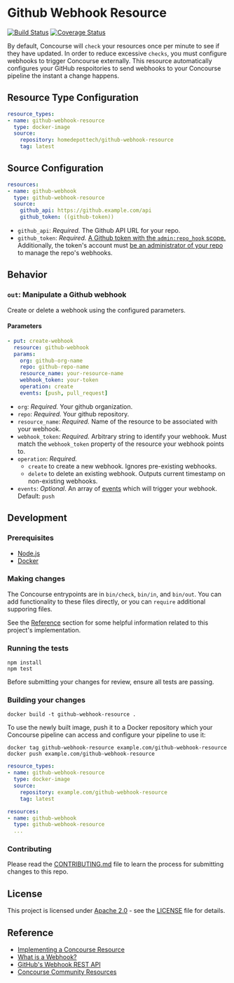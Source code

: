 Github Webhook Resource
===================================

[![Build Status](https://travis-ci.org/homedepot/github-webhook-resource.svg?branch=master)](https://travis-ci.org/homedepot/github-webhook-resource) [![Coverage Status](https://coveralls.io/repos/github/homedepot/github-webhook-resource/badge.svg?branch=master)](https://coveralls.io/github/homedepot/github-webhook-resource?branch=master)

By default, Concourse will `check` your resources once per minute to see if they have updated. In order to reduce excessive `checks`, you must configure webhooks to trigger Concourse externally. This resource automatically configures your GitHub respoitories to send webhooks to your Concourse pipeline the instant a change happens.

Resource Type Configuration
---------------------------

```yaml
resource_types:
- name: github-webhook-resource
  type: docker-image
  source:
    repository: homedepottech/github-webhook-resource
    tag: latest
```
Source Configuration
--------------------

```yaml
resources:
- name: github-webhook
  type: github-webhook-resource
  source:
    github_api: https://github.example.com/api
    github_token: ((github-token))
```

-	`github_api`: *Required.* The Github API URL for your repo.
-   `github_token`: *Required.* [A Github token with the `admin:repo_hook` scope.](https://github.com/settings/tokens/new?scopes=admin:repo_hook) Additionally, the token's account must [be an administrator of your repo](https://help.github.com/en/articles/managing-an-individuals-access-to-an-organization-repository) to manage the repo's webhooks.

Behavior
--------

### `out`: Manipulate a Github webhook

Create or delete a webhook using the configured parameters.

#### Parameters

```yaml
- put: create-webhook
  resource: github-webhook
  params:
    org: github-org-name
    repo: github-repo-name
    resource_name: your-resource-name
    webhook_token: your-token
    operation: create
    events: [push, pull_request]
```

-	`org`: *Required.* Your github organization.
-	`repo`: *Required.* Your github repository.
-	`resource_name`: *Required.* Name of the resource to be associated with your webhook.
-	`webhook_token`: *Required.* Arbitrary string to identify your webhook. Must match the `webhook_token` property of the resource your webhook points to.
-	`operation`: *Required.*
    -   `create` to create a new webhook. Ignores pre-existing webhooks.
    -   `delete` to delete an existing webhook. Outputs current timestamp on non-existing webhooks.
-   `events`: *Optional*. An array of [events](https://developer.github.com/webhooks/#events) which will trigger your webhook. Default: `push`

## Development
### Prerequisites
- [Node.js](https://nodejs.org/)
- [Docker](https://www.docker.com/)

### Making changes
The Concourse entrypoints are in `bin/check`, `bin/in`, and `bin/out`. You can add functionality to these files directly, or you can `require` additional supporing files.

See the [Reference](#Reference) section for some helpful information related to this project's implementation.

### Running the tests
```shell
npm install
npm test
```
Before submitting your changes for review, ensure all tests are passing.

### Building your changes
```shell
docker build -t github-webhook-resource .
```

To use the newly built image, push it to a Docker repository which your Concourse pipeline can access and configure your pipeline to use it:

```shell
docker tag github-webhook-resource example.com/github-webhook-resource
docker push example.com/github-webhook-resource
```

```yaml
resource_types:
- name: github-webhook-resource
  type: docker-image
  source:
    repository: example.com/github-webhook-resource
    tag: latest

resources:
- name: github-webhook
  type: github-webhook-resource
  ...
```

### Contributing
Please read the [CONTRIBUTING.md](CONTRIBUTING.md) file to learn the process for submitting changes to this repo.

## License
This project is licensed under [Apache 2.0](https://www.apache.org/licenses/LICENSE-2.0) - see the [LICENSE](LICENSE) file for details.

## Reference
- [Implementing a Concourse Resource](https://concourse-ci.org/implementing-resource-types.html)
- [What is a Webhook?](https://help.github.com/articles/about-webhooks/)
- [GitHub's Webhook REST API](https://developer.github.com/v3/repos/hooks/)
- [Concourse Community Resources](https://github.com/concourse/concourse/wiki/Resource-Types)
